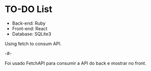 # TO-DO List

* Back-end: Ruby
* Front-end: React
* Database: SQLite3

Using fetch to consum API.

-#-

Foi usado FetchAPI para consumir a API do back e mostrar no front.  